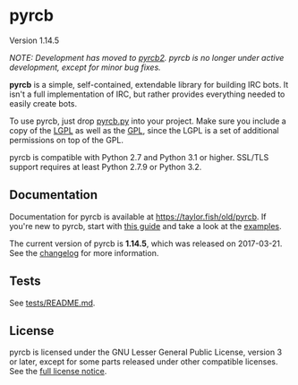 pyrcb
=====

Version 1.14.5

*NOTE: Development has moved to [pyrcb2]. pyrcb is no longer under active
development, except for minor bug fixes.*

[pyrcb2]: https://github.com/taylordotfish/pyrcb2

**pyrcb** is a simple, self-contained, extendable library for building IRC
bots. It isn't a full implementation of IRC, but rather provides everything
needed to easily create bots.

To use pyrcb, just drop [pyrcb.py](pyrcb.py) into your project. Make sure
you include a copy of the [LGPL] as well as the [GPL], since the LGPL is a set
of additional permissions on top of the GPL.

pyrcb is compatible with Python 2.7 and Python 3.1 or higher. SSL/TLS
support requires at least Python 2.7.9 or Python 3.2.

[LGPL]: https://www.gnu.org/licenses/lgpl.txt
[GPL]: https://www.gnu.org/licenses/gpl.txt

Documentation
-------------

Documentation for pyrcb is available at <https://taylor.fish/old/pyrcb>. If
you're new to pyrcb, start with [this guide] and take a look at the
[examples](examples/).

The current version of pyrcb is **1.14.5**, which was released on 2017-03-21.
See the [changelog] for more information.

[this guide]: https://taylor.fish/old/pyrcb/guide.html
[changelog]: https://taylor.fish/old/pyrcb/release-notes/1.14/changelog.html

Tests
-----

See [tests/README.md](tests/README.md).

License
-------

pyrcb is licensed under the GNU Lesser General Public License, version 3 or
later, except for some parts released under other compatible licenses. See the
[full license notice](LICENSE).
